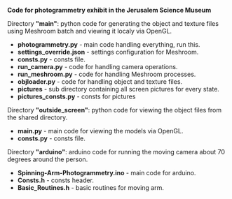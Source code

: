 **Code for photogrammetry exhibit in the Jerusalem Science Museum**

Directory **"main"**: python code for generating the object and texture files using Meshroom batch and viewing it localy via OpenGL.
- **photogrammetry.py** - main code handling everything, run this.
- **settings_override.json** - settings configuration for Meshroom.
- **consts.py** - consts file.
- **run_camera.py** - code for handling camera operations.
- **run_meshroom.py** - code for handling Meshroom processes.
- **objloader.py** - code for handling object and texture files.
- **pictures** - sub directory containing all screen pictures for every state.
- **pictures_consts.py** - consts for pictures 

Directory **"outside_screen"**: python code for viewing the object files from the shared directory.
- **main.py** - main code for viewing the models via OpenGL.
- **consts.py** - consts file.

Directory **"arduino"**: arduino code for running the moving camera about 70 degrees around the person.
- **Spinning-Arm-Photogrammetry.ino** - main code for arduino.
- **Consts.h** - consts header.
- **Basic_Routines.h** - basic routines for moving arm.

